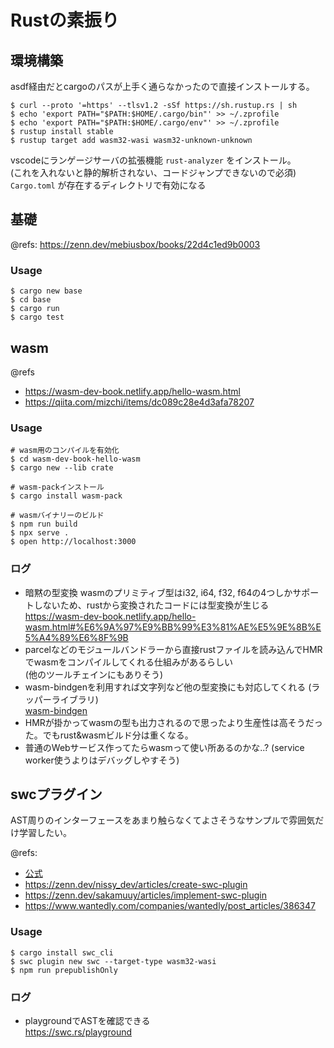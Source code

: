 # Rustの素振り

## 環境構築

asdf経由だとcargoのパスが上手く通らなかったので直接インストールする。

```
$ curl --proto '=https' --tlsv1.2 -sSf https://sh.rustup.rs | sh
$ echo 'export PATH="$PATH:$HOME/.cargo/bin"' >> ~/.zprofile
$ echo 'export PATH="$PATH:$HOME/.cargo/env"' >> ~/.zprofile
$ rustup install stable
$ rustup target add wasm32-wasi wasm32-unknown-unknown
```

vscodeにランゲージサーバの拡張機能 `rust-analyzer` をインストール。  
(これを入れないと静的解析されない、コードジャンプできないので必須)  
`Cargo.toml` が存在するディレクトリで有効になる

## 基礎

@refs: https://zenn.dev/mebiusbox/books/22d4c1ed9b0003

### Usage

```
$ cargo new base
$ cd base
$ cargo run
$ cargo test
```

## wasm

@refs  
- https://wasm-dev-book.netlify.app/hello-wasm.html
- https://qiita.com/mizchi/items/dc089c28e4d3afa78207

### Usage

```
# wasm用のコンパイルを有効化
$ cd wasm-dev-book-hello-wasm
$ cargo new --lib crate

# wasm-packインストール
$ cargo install wasm-pack

# wasmバイナリーのビルド
$ npm run build
$ npx serve .
$ open http://localhost:3000
```

### ログ

- 暗黙の型変換
wasmのプリミティブ型はi32, i64, f32, f64の4つしかサポートしないため、rustから変換されたコードには型変換が生じる  
https://wasm-dev-book.netlify.app/hello-wasm.html#%E6%9A%97%E9%BB%99%E3%81%AE%E5%9E%8B%E5%A4%89%E6%8F%9B
- parcelなどのモジュールバンドラーから直接rustファイルを読み込んでHMRでwasmをコンパイルしてくれる仕組みがあるらしい  
(他のツールチェインにもありそう)
- wasm-bindgenを利用すれば文字列など他の型変換にも対応してくれる (ラッパーライブラリ)  
[wasm-bindgen](https://developer.mozilla.org/ja/docs/WebAssembly/Rust_to_wasm#wasm-bindgen_%E3%82%92%E4%BD%BF%E7%94%A8%E3%81%97%E3%81%A6_rust_%E3%81%A8_javascript_%E3%82%92%E5%8D%94%E8%AA%BF%E3%81%95%E3%81%9B%E3%82%8B)
- HMRが掛かってwasmの型も出力されるので思ったより生産性は高そうだった。でもrust&wasmビルド分は重くなる。
- 普通のWebサービス作ってたらwasmって使い所あるのかな..?  (service worker使うよりはデバッグしやすそう)

## swcプラグイン

AST周りのインターフェースをあまり触らなくてよさそうなサンプルで雰囲気だけ学習したい。  

@refs:
- [公式](https://swc.rs/docs/plugin/ecmascript/getting-started)
- https://zenn.dev/nissy_dev/articles/create-swc-plugin
- https://zenn.dev/sakamuuy/articles/implement-swc-plugin
- https://www.wantedly.com/companies/wantedly/post_articles/386347

### Usage

```
$ cargo install swc_cli
$ swc plugin new swc --target-type wasm32-wasi
$ npm run prepublishOnly
```

### ログ

- playgroundでASTを確認できる  
https://swc.rs/playground  


